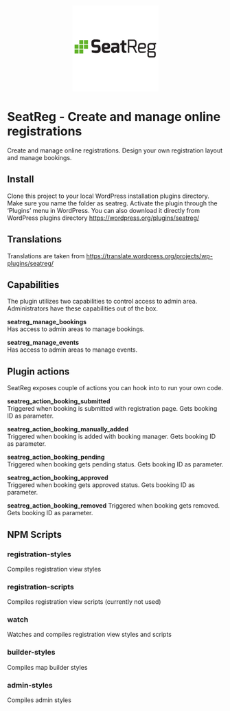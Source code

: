 <p align="center">
    <img src="img/seatreg.png" alt="SeatReg">
</p>


# SeatReg - Create and manage online registrations
Create and manage online registrations. Design your own registration layout and manage bookings.

## Install
Clone this project to your local WordPress installation plugins directory. Make sure you name the folder as seatreg.
Activate the plugin through the ‘Plugins’ menu in WordPress. You can also download it directly from WordPress plugins directory https://wordpress.org/plugins/seatreg/

## Translations
Translations are taken from https://translate.wordpress.org/projects/wp-plugins/seatreg/

## Capabilities
The plugin utilizes two capabilities to control access to admin area. Administrators have these capabilities out of the box. 

**seatreg_manage_bookings**\
Has access to admin areas to manage bookings.

**seatreg_manage_events**\
Has access to admin areas to manage events.

## Plugin actions
SeatReg exposes couple of actions you can hook into to run your own code.

**seatreg_action_booking_submitted**\
Triggered when booking is submitted with registration page. Gets booking ID as parameter.

**seatreg_action_booking_manually_added**\
Triggered when booking is added with booking manager. Gets booking ID as parameter.

**seatreg_action_booking_pending**\
Triggered when booking gets pending status. Gets booking ID as parameter.

**seatreg_action_booking_approved**\
Triggered when booking gets approved status. Gets booking ID as parameter.

**seatreg_action_booking_removed**
Triggered when booking gets removed. Gets booking ID as parameter.

## NPM Scripts

### registration-styles
Compiles registration view styles

### registration-scripts
Compiles registration view scripts (currently not used)

### watch
Watches and compiles registration view styles and scripts

### builder-styles
Compiles map builder styles

### admin-styles
Compiles admin styles
